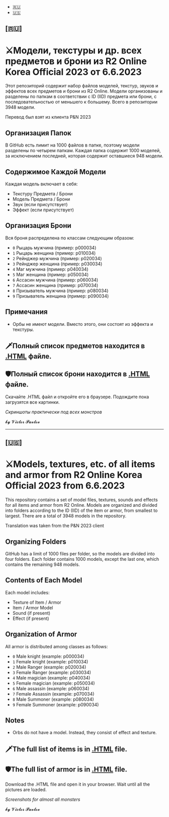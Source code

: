 <ul>
	<li><a href="#RUSSIAN">🇷🇺</a></li>
	<li><a href="#ENGLISH">🇺🇸</a></li>
</ul>



<h2 id="RUSSIAN">[🇷🇺]</h2>

<h1>⚔️Модели, текстуры и др. всех предметов и брони из R2 Online Korea Official 2023 от 6.6.2023</h1>

<p>Этот репозиторий содержит набор файлов моделей, текстур, звуков и эффектов всех предметов и брони из R2 Online. Модели организованы и разделены по папкам в соответствии с ID (IID) предмета или брони, с последовательностью от меньшего к большему. Всего в репозитории 3948 модели.</p>

<p>Перевод был взят из клиента P&N 2023</p>

<h2>Организация Папок</h2>

<p>В GitHub есть лимит на 1000 файлов в папке, поэтому модели разделены по четырем папкам. Каждая папка содержит 1000 моделей, за исключением последней, которая содержит оставшиеся 948 модели.</p>

<h2>Содержимое Каждой Модели</h2>

<p>Каждая модель включает в себя:</p>

<ul>
	<li>Текстуру Предмета / Брони</li>
	<li>Модель Предмета / Брони</li>
	<li>Звук (если присутствует)</li>
	<li>Эффект (если присутствует)</li>
</ul>

<h2>Организация Брони</h2>

<p>Вся броня распределена по классам следующим образом:</p>

<ul>
	<li><code>0</code> Рыцарь мужчина (пример: p000034)</li>
	<li><code>1</code> Рыцарь женщина (пример: p010034)</li>
	<li><code>2</code> Рейнджер мужчина (пример: p020034)</li>
	<li><code>3</code> Рейнджер женщина (пример: p030034)</li>
	<li><code>4</code> Маг мужчина (пример: p040034)</li>
	<li><code>5</code> Маг женщина (пример: p050034)</li>
	<li><code>6</code> Ассасин мужчина (пример: p060034)</li>
	<li><code>7</code> Ассасин женщина (пример: p070034)</li>
	<li><code>8</code> Призыватель мужчина (пример: p080034)</li>
	<li><code>9</code> Призыватель женщина (пример: p090034)</li>
</ul>

<h2>Примечания</h2>

<ul>
	<li>Орбы не имеют модели. Вместо этого, они состоят из эффекта и текстуры.</li>
</ul>

<h2>🗡️Полный список предметов находится в <a href="https://github.com/Aksel911/R2-Textures/tree/main/--%3D%3DMONSTER%20ITEM%20ARMOR%20MODELS%20FULL%3D%3D--/%5BKOREA%20OFF%202023%5D%20Модели%20предметов%20и%20брони/Список%20предметов%20с%20картинками/ALL_ITEMS.html">.HTML</a> файле.</h2>
<h2>🛡️Полный список брони находится в <a href="https://github.com/Aksel911/R2-Textures/tree/main/--%3D%3DMONSTER%20ITEM%20ARMOR%20MODELS%20FULL%3D%3D--/%5BKOREA%20OFF%202023%5D%20Модели%20предметов%20и%20брони/Список%20предметов%20с%20картинками/ALL_ARMOR.html">.HTML</a> файле.</h2>
<p>Скачайте .HTML файл и откройте его в браузере. Подождите пока загрузятся все картинки.</p>
<p><em>Скриншоты практически под всех монстров</em></p>

<p>𝓫𝔂 𝓥𝓲𝓬𝓽𝓸𝓻 𝓟𝓪𝓿𝓵𝓸𝓿</p>



<hr />

<h2 id="ENGLISH">[🇺🇸]</h2>

<h1>⚔️Models, textures, etc. of all items and armor from R2 Online Korea Official 2023 from 6.6.2023</h1>

<p>This repository contains a set of model files, textures, sounds and effects for all items and armor from R2 Online. Models are organized and divided into folders according to the ID (IID) of the item or armor, from smallest to largest. There are a total of 3948 models in the repository.</p>

<p>Translation was taken from the P&N 2023 client</p>

<h2>Organizing Folders</h2>

<p>GitHub has a limit of 1000 files per folder, so the models are divided into four folders. Each folder contains 1000 models, except the last one, which contains the remaining 948 models.</p>

<h2>Contents of Each Model</h2>

<p>Each model includes:</p>

<ul>
<li>Texture of Item / Armor</li>
<li>Item / Armor Model</li>
<li>Sound (if present)</li>
<li>Effect (if present)</li>
</ul>

<h2>Organization of Armor</h2>

<p>All armor is distributed among classes as follows:</p>

<ul>
<li><code>0</code> Male knight (example: p000034)</li>
<li><code>1</code> Female knight (example: p010034)</li>
<li><code>2</code> Male Ranger (example: p020034)</li>
<li><code>3</code> Female Ranger (example: p030034)</li>
<li><code>4</code> Male magician (example: p040034)</li>
<li><code>5</code> Female magician (example: p050034)</li>
<li><code>6</code> Male assassin (example: p060034)</li>
<li><code>7</code> Female Assassin (example: p070034)</li>
<li><code>8</code> Male Summoner (example: p080034)</li>
<li><code>9</code> Female Summoner (example: p090034)</li>
</ul>

<h2>Notes</h2>

<ul>
<li>Orbs do not have a model. Instead, they consist of effect and texture.</li>
</ul>

<h2>🗡️The full list of items is in <a href="https://github.com/Aksel911/R2-Textures/tree/main/--%3D%3DMONSTER%20ITEM%20ARMOR%20MODELS%20FULL%3D%3D--/%5BKOREA%20OFF%202023%5D%20Модели%20предметов%20и%20брони/Список%20предметов%20с%20картинками/ALL_ITEMS.html">.HTML</a> file.</h2>
<h2>🛡️The full list of armor is in <a href="https://github.com/Aksel911/R2-Textures/tree/main/--%3D%3DMONSTER%20ITEM%20ARMOR%20MODELS%20FULL%3D%3D--/%5BKOREA%20OFF%202023%5D%20Модели%20предметов%20и%20брони/Список%20предметов%20с%20картинками/ALL_ARMOR.html">.HTML</a> file.</h2>
<p>Download the .HTML file and open it in your browser. Wait until all the pictures are loaded.</p>
<p><em>Screenshots for almost all monsters</em></p>

<p>𝓫𝔂 𝓥𝓲𝓬𝓽𝓸𝓻 𝓟𝓪𝓿𝓵𝓸𝓿</p>